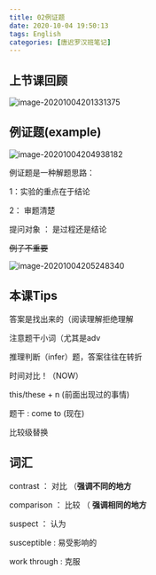 ```yaml
---
title: 02例证题
date: 2020-10-04 19:50:13
tags: English
categories: [唐迟罗汉班笔记]
---
```


## 上节课回顾

<!-- more -->

![image-20201004201331375](http://pic.kiass.top/notes/20201004201333.png)



## 例证题(example)

![image-20201004204938182](http://pic.kiass.top/notes/20201004204939.png)

例证题是一种解题思路：

1：实验的重点在于结论

2： 审题清楚

提问对象 ： 是过程还是结论

~~例子不重要~~



![image-20201004205248340](http://pic.kiass.top/notes/20201004205250.png)

## 本课Tips

答案是找出来的（阅读理解拒绝理解

注意题干小词（尤其是adv

推理判断（infer）题，答案往往在转折

时间对比！（NOW）

this/these + n (前面出现过的事情)

题干 : come to (现在)

比较级替换 

## 词汇

contrast ： 对比 （**强调不同的地方**

comparison ： 比较 （ **强调相同的地方**

suspect ： 认为

susceptible : 易受影响的

work through : 克服

